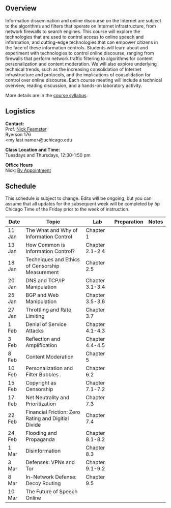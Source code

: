 ## Overview

Information dissemination and online discourse on the Internet are
subject to the algorithms and filters that operate on Internet
infrastructure, from network firewalls to search engines. This course
will explore the technologies that are used to control access to online
speech and information, and cutting-edge technologies that can empower
citizens in the face of these information controls. Students will learn
about and experiment with technologies to control online discourse,
ranging from firewalls that perform network traffic filtering to
algorithms for content personalization and content moderation. We will
also explore underlying technical trends, such as the increasing
consolidation of Internet infrastructure and protocols, and the
implications of consolidation for control over online discourse. Each
course meeting will include a technical overview, reading discussion,
and a hands-on laboratory activity.

More details are in the [course syllabus](syllabus.md).

## Logistics

**Contact:**  
Prof. [Nick Feamster](https://people.cs.uchicago.edu/~feamster/)  
Ryerson 176  
\<my last name\>@uchicago.edu

**Class Location and Time:**  
Tuesdays and Thursdays, 12:30-1:50 pm

**Office Hours**  
Nick: [By Appointment](https://calendly.com/feamster/)

## Schedule

This schedule is subject to change. Edits will be ongoing, but you can
assume that all updates for the subsequent week will be completed by 5p
Chicago Time of the Friday prior to the week of instruction.

<table class="table table-striped table-custom">
<thead>
<tr class="header">
<th class="custom-col-1">Date</th>
<th class="custom-col-2">Topic</th>
<th class="custom-col-3">Lab</th>
<th class="custom-col-4">Preparation</th>
<th class="custom-col-5">Notes</th>
</tr>
</thead>
<tbody>
<tr class="odd">
<td>11 Jan</td>
<td>The What and Why of Information Control</td>
<td>Chapter 1</td>
<td></td>
<td></td>
</tr>
<tr class="even">
<td>13 Jan</td>
<td>How Common is Information Control?</td>
<td>Chapter 2.1-2.4</td>
<td></td>
<td></td>
</tr>
<tr class="odd">
<td>18 Jan</td>
<td>Techniques and Ethics of Censorship Measurement</td>
<td>Chapter 2.5</td>
<td></td>
<td></td>
</tr>
<tr class="even">
<td>20 Jan</td>
<td>DNS and TCP/IP Manipulation</td>
<td>Chapter 3.1-3.4</td>
<td></td>
<td></td>
</tr>
<tr class="odd">
<td>25 Jan</td>
<td>BGP and Web Manipulation</td>
<td>Chapter 3.5-3.6</td>
<td></td>
<td></td>
</tr>
<tr class="even">
<td>27 Jan</td>
<td>Throttling and Rate Limiting</td>
<td>Chapter 3.7</td>
<td></td>
<td></td>
</tr>
<tr class="odd">
<td>1 Feb</td>
<td>Denial of Service Attacks</td>
<td>Chapter 4.1-4.3</td>
<td></td>
<td></td>
</tr>
<tr class="even">
<td>3 Feb</td>
<td>Reflection and Amplification</td>
<td>Chapter 4.4-4.5</td>
<td></td>
<td></td>
</tr>
<tr class="odd">
<td>8 Feb</td>
<td>Content Moderation</td>
<td>Chapter 5</td>
<td></td>
<td></td>
</tr>
<tr class="even">
<td>10 Feb</td>
<td>Personalization and Filter Bubbles</td>
<td>Chapter 6.2</td>
<td></td>
<td></td>
</tr>
<tr class="odd">
<td>15 Feb</td>
<td>Copyright as Censorship</td>
<td>Chapter 7.1-7.2</td>
<td></td>
<td></td>
</tr>
<tr class="even">
<td>17 Feb</td>
<td>Net Neutrality and Prioritization</td>
<td>Chapter 7.3</td>
<td></td>
<td></td>
</tr>
<tr class="odd">
<td>22 Feb</td>
<td>Financial Friction: Zero Rating and Digitial Divide</td>
<td>Chapter 7.4</td>
<td></td>
<td></td>
</tr>
<tr class="even">
<td>24 Feb</td>
<td>Flooding and Propaganda</td>
<td>Chapter 8.1-8.2</td>
<td></td>
<td></td>
</tr>
<tr class="odd">
<td>1 Mar</td>
<td>Disinformation</td>
<td>Chapter 8.3</td>
<td></td>
<td></td>
</tr>
<tr class="even">
<td>3 Mar</td>
<td>Defenses: VPNs and Tor</td>
<td>Chapter 9.1-9.2</td>
<td></td>
<td></td>
</tr>
<tr class="odd">
<td>8 Mar</td>
<td>In-Network Defense: Decoy Routing</td>
<td>Chapter 9.5</td>
<td></td>
<td></td>
</tr>
<tr class="even">
<td>10 Mar</td>
<td>The Future of Speech Online</td>
<td></td>
<td></td>
<td></td>
</tr>
</tbody>
</table>

